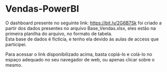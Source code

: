 # Vendas-PowerBI

O dashboard presente no seguinte link: https://bit.ly/2G6B7Sk foi criado a partir dos dados presentes no arquivo Base_Vendas.xlsx, eles estão na primeira planilha do arquivo, no formato de tabela.  
Esta base de dados é fictícia, e tenho ela devido às aulas de access que participei.

Para acessar o link disponibilizado acima, basta copiá-lo e colá-lo no espaço adequado no seu navegador de web, ou apenas clicar sobre o mesmo.
